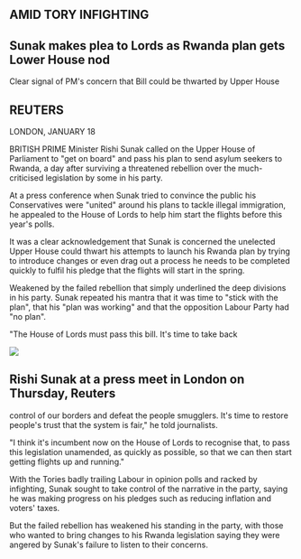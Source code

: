 ## AMID TORY INFIGHTING

## Sunak makes plea to Lords as Rwanda plan gets Lower House nod

Clear signal of PM's concern that Bill could be thwarted by Upper House

## REUTERS

LONDON, JANUARY 18

BRITISH PRIME Minister Rishi Sunak called on the Upper House of Parliament to "get on board" and pass his plan to send asylum seekers to Rwanda, a day after surviving a threatened rebellion over the much-criticised legislation by some in his party.

At a press conference when Sunak tried to convince the public his Conservatives were "united" around his plans to tackle illegal immigration, he appealed to the House of Lords to help him start the flights before this year's polls.

It was a clear acknowledgement that Sunak is concerned the unelected Upper House could thwart his attempts to launch his Rwanda plan by trying to introduce changes or even drag out a process he needs to be completed quickly to fulfil his pledge that the flights will start in the spring.

Weakened by the failed rebellion that simply underlined the deep divisions in his party. Sunak repeated his mantra that it was time to "stick with the plan", that his "plan was working" and that the opposition Labour Party had "no plan".

"The House of Lords must pass this bill. It's time to take back

![](_page_0_Picture_10.jpeg)

## Rishi Sunak at a press meet in London on Thursday, Reuters

control of our borders and defeat the people smugglers. It's time to restore people's trust that the system is fair," he told journalists.

"I think it's incumbent now on the House of Lords to recognise that, to pass this legislation unamended, as quickly as possible, so that we can then start getting flights up and running."

With the Tories badly trailing Labour in opinion polls and racked by infighting, Sunak sought to take control of the narrative in the party, saying he was making progress on his pledges such as reducing inflation and voters' taxes.

But the failed rebellion has weakened his standing in the party, with those who wanted to bring changes to his Rwanda legislation saying they were angered by Sunak's failure to listen to their concerns.